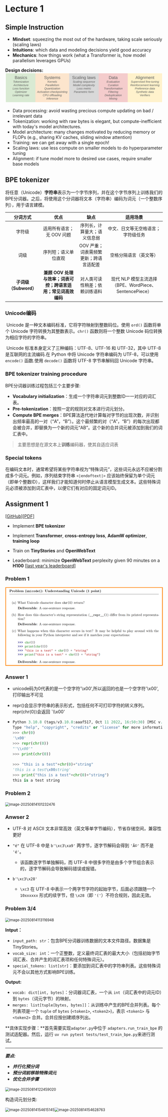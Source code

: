 # Lecture 1

## Simple Instruction

* **Mindset**: squeezing the most out of the hardware, taking scale seriously (scaling laws)
* **Intuitions**: which data and modeling decisions yield good accuracy
* **Mechanics**: how things work (what a Transformer is, how model parallelism leverages GPUs)

**Design decisions:**![](assets/design-decisions.png)

* Data processing: avoid wasting precious compute updating on bad / irrelevant data
* Tokenization: working with raw bytes is elegant, but compute-inefficient with today's model architectures.
* Model architecture: many changes motivated by reducing memory or FLOPs (e.g., sharing KV caches, sliding window attention)
* Training: we can get away with a single epoch!
* Scaling laws: use less compute on smaller models to do hyperparameter tuning
* Alignment: if tune model more to desired use cases, require smaller base models

## BPE tokenizer

​	将任意（Unicode）**字符串**表示为一个字节序列，并在这个字节序列上训练我们的BPE分词器。之后，将使用这个分词器将文本（字符串）编码为词元（一个整数序列），用于语言建模。

|       分词方式        |                             优点                             |                  缺点                  |                        适用场景                        |
| :-------------------: | :----------------------------------------------------------: | :------------------------------------: | :----------------------------------------------------: |
|        字符级         |                  适用所有语言；无 OOV 问题                   |      序列长，计算量大；语义信息弱      |           中文、日文等无空格语言；字符级任务           |
|         词级          |                     序列短；语义单位直观                     | OOV 严重；词表需频繁更新；跨语言适配差 |                 空格分隔语言（英文等）                 |
| **子词级（Subword）** | **兼顾 OOV 处理与效率；词表可控；跨语言适用；常见词高效编码** |     对人类可读性稍差；依赖训练语料     | 现代 NLP 模型主流选择（BPE、WordPiece、SentencePiece） |

### Unicode编码

​	Unicode 是一种文本编码标准，它将字符映射到整数码位。使用 `ord()` 函数将单个 Unicode 字符转换为其整数表示。`chr()` 函数则将一个整数 Unicode 码位转换为相应字符的字符串。

​	Unicode 标准本身定义了三种编码：UTF-8、UTF-16 和 UTF-32，其中 UTF-8 是互联网的主流编码.在 Python 中将 Unicode 字符串编码为 UTF-8，可以使用 `encode()` 函数.使用 `decode()` 函数将 UTF-8 字节串解码回 Unicode 字符串。

### BPE tokenizer training procedure

BPE分词器训练过程包括三个主要步骤:

- **Vocabulary initialization**：生成一个字符串词元到整数ID一一对应的词汇表。
- **Pre-tokenization**：按照一定的规则对文本进行词元划分。
- **Compute BPE merges**：BPE算法迭代地计算每对字节的出现次数，并识别出频率最高的一对（“A”，“B”）。这个最频繁的对（“A”，“B”）的每次出现都会被合并，即替换为一个新的词元“AB”。这个新的合并词元被添加到我们的词汇表中。

> 主要思想是在源文本上**训练**编码器，使其自适应词表

### Special tokens

在编码文本时，通常希望将某些字符串视为“特殊词元”，这些词元永远不应被分割成多个词元。例如，序列结束字符串 `<|endoftext|>` 应该始终保留为单个词元（即单个整数ID），这样我们才能知道何时停止从语言模型生成文本。这些特殊词元必须被添加到词汇表中，以便它们有对应的固定词元ID。

## Assignment 1

[[GitHub\]](https://github.com/stanford-cs336/assignment1-basics)[[PDF\]](https://github.com/stanford-cs336/assignment1-basics/blob/main/cs336_spring2025_assignment1_basics.pdf)

- Implement **BPE tokenizer**

- Implement **Transformer**, **cross-entropy loss**, **AdamW optimizer**, **training loop**

- Train on **TinyStories** and **OpenWebText**

- Leaderboard: minimize **OpenWebText** perplexity given 90 minutes on a **H100** [[last year's leaderboard\]](https://github.com/stanford-cs336/spring2024-assignment1-basics-leaderboard)

### Problem 1

![image-20250813184548451](assets/image-20250813184548451.png)

### Answer 1

- unicode码为0代表的是一个空字符'\x00',所以返回的也是一个空字符'\x00',打印输出不可见
- repr()会显示字符串的表示形式，包括任何不可打印字符的转义序列。repr(chr(0))会返回 `\\\x00'

- ```python
  Python 3.10.8 (tags/v3.10.8:aaaf517, Oct 11 2022, 16:50:30) [MSC v.1933 64 bit (AMD64)] on win32
  Type "help", "copyright", "credits" or "license" for more information.
  >>> chr(0)
  '\x00'
  >>> repr(chr(0))
  "'\\x00'"
  >>> print(chr(0))
  
  >>> "this is a test"+chr(0)+"string"
  'this is a test\x00string'
  >>> print("this is a test"+chr(0)+"string")
  this is a test string
  ```

### Problem 2

<img src="assets/image-20250814101232476.png" alt="image-20250814101232476" style="zoom:80%;" />

### Anwser 2

- UTF-8 对 ASCII 文本非常高效（英文等单字节编码），节省存储空间，兼容性更好
- `"é"` 在 UTF-8 中是 `b'\xc3\xa9'` 两字节，逐字节解码会得到 `'Ã©'` 而不是 `'é'`。
  - 该函数逐字节单独解码，而 UTF-8 中很多字符是由多个字节组合表示的，逐字节解码会导致解码错误或报错。

- `b'\xc3\x28'`
  -  `\xc3` 在 UTF-8 中表示一个两字节字符的起始字节，后面必须跟随一个 `10xxxxxx` 形式的续字节，但 `\x28`（即 `'('`）不符合规则，因此无效。

### Problem 3/4

<img src="assets/image-20250814113116948.png" alt="image-20250814113116948" style="zoom:80%;" />

**Intput：**

- `input_path: str`：包含BPE分词器训练数据的文本文件路径。数据集是TinyStories。
- `vocab_size: int`：一个正整数，定义最终词汇表的最大大小（包括初始字节词汇表、合并产生的词汇表项和任何特殊词元）。
- `special_tokens: list[str]`：要添加到词汇表中的字符串列表。这些特殊词元不会以其他方式影响BPE训练。

**Output:**

- `vocab: dict[int, bytes]`：分词器词汇表，一个从 `int`（词汇表中的词元ID）到 `bytes`（词元字节）的映射。
- `merges: list[tuple[bytes, bytes]]`：从训练中产生的BPE合并列表。每个列表项是一个 `tuple` of `bytes` (`<token1>`, `<token2>`)，表示 `<token1>` 与 `<token2>` 合并。合并应按创建顺序列出。

**具体实现步骤：**首先需要实现`adapter.py`中位于 `adapters.run_train_bpe` 的测试适配器。然后，运行 `uv run pytest tests/test_train_bpe.py`来进行测试。

------

***要点:***

- ***并行化预分词***
- ***预分词前移除特殊词元***
- ***优化合并步骤***

<img src="assets/image-20250814122459020.png" alt="image-20250814122459020" style="zoom: 80%;" />

构造词元划分类:

<img src="assets/image-20250814154615145.png" alt="image-20250814154615145" style="zoom:80%;" /><img src="assets/image-20250814154628763.png" alt="image-20250814154628763" style="zoom:80%;" />
